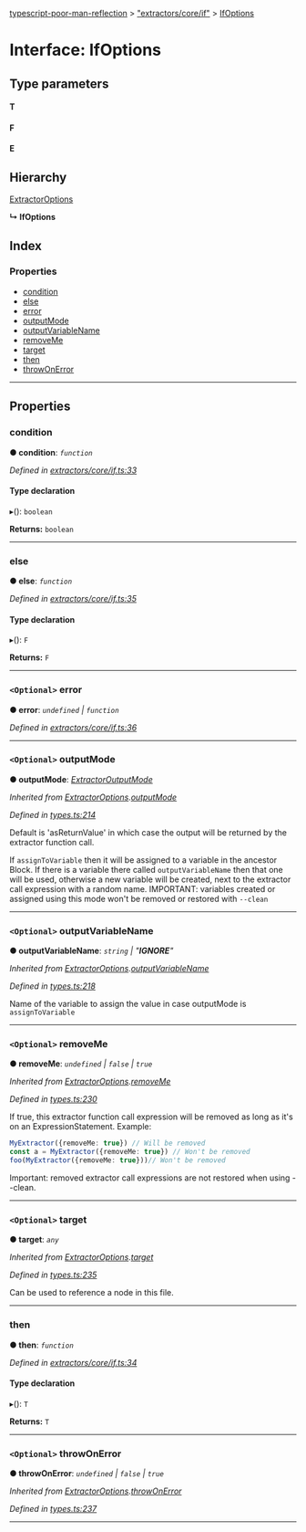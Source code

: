 [typescript-poor-man-reflection](../README.md) > ["extractors/core/if"](../modules/_extractors_core_if_.md) > [IfOptions](../interfaces/_extractors_core_if_.ifoptions.md)

# Interface: IfOptions

## Type parameters
#### T 
#### F 
#### E 
## Hierarchy

 [ExtractorOptions](_types_.extractoroptions.md)

**↳ IfOptions**

## Index

### Properties

* [condition](_extractors_core_if_.ifoptions.md#condition)
* [else](_extractors_core_if_.ifoptions.md#else)
* [error](_extractors_core_if_.ifoptions.md#error)
* [outputMode](_extractors_core_if_.ifoptions.md#outputmode)
* [outputVariableName](_extractors_core_if_.ifoptions.md#outputvariablename)
* [removeMe](_extractors_core_if_.ifoptions.md#removeme)
* [target](_extractors_core_if_.ifoptions.md#target)
* [then](_extractors_core_if_.ifoptions.md#then)
* [throwOnError](_extractors_core_if_.ifoptions.md#throwonerror)

---

## Properties

<a id="condition"></a>

###  condition

**● condition**: *`function`*

*Defined in [extractors/core/if.ts:33](https://github.com/cancerberoSgx/typescript-poor-man-reflection/blob/ddc8b16/src/extractors/core/if.ts#L33)*

#### Type declaration
▸(): `boolean`

**Returns:** `boolean`

___
<a id="else"></a>

###  else

**● else**: *`function`*

*Defined in [extractors/core/if.ts:35](https://github.com/cancerberoSgx/typescript-poor-man-reflection/blob/ddc8b16/src/extractors/core/if.ts#L35)*

#### Type declaration
▸(): `F`

**Returns:** `F`

___
<a id="error"></a>

### `<Optional>` error

**● error**: *`undefined` \| `function`*

*Defined in [extractors/core/if.ts:36](https://github.com/cancerberoSgx/typescript-poor-man-reflection/blob/ddc8b16/src/extractors/core/if.ts#L36)*

___
<a id="outputmode"></a>

### `<Optional>` outputMode

**● outputMode**: *[ExtractorOutputMode](../modules/_types_.md#extractoroutputmode)*

*Inherited from [ExtractorOptions](_types_.extractoroptions.md).[outputMode](_types_.extractoroptions.md#outputmode)*

*Defined in [types.ts:214](https://github.com/cancerberoSgx/typescript-poor-man-reflection/blob/ddc8b16/src/types.ts#L214)*

Default is 'asReturnValue' in which case the output will be returned by the extractor function call.

If `assignToVariable` then it will be assigned to a variable in the ancestor Block. If there is a variable there called `outputVariableName` then that one will be used, otherwise a new variable will be created, next to the extractor call expression with a random name. IMPORTANT: variables created or assigned using this mode won't be removed or restored with `--clean`

___
<a id="outputvariablename"></a>

### `<Optional>` outputVariableName

**● outputVariableName**: *`string` \| "__IGNORE__"*

*Inherited from [ExtractorOptions](_types_.extractoroptions.md).[outputVariableName](_types_.extractoroptions.md#outputvariablename)*

*Defined in [types.ts:218](https://github.com/cancerberoSgx/typescript-poor-man-reflection/blob/ddc8b16/src/types.ts#L218)*

Name of the variable to assign the value in case outputMode is `assignToVariable`

___
<a id="removeme"></a>

### `<Optional>` removeMe

**● removeMe**: *`undefined` \| `false` \| `true`*

*Inherited from [ExtractorOptions](_types_.extractoroptions.md).[removeMe](_types_.extractoroptions.md#removeme)*

*Defined in [types.ts:230](https://github.com/cancerberoSgx/typescript-poor-man-reflection/blob/ddc8b16/src/types.ts#L230)*

If true, this extractor function call expression will be removed as long as it's on an ExpressionStatement. Example:

```ts
MyExtractor({removeMe: true}) // Will be removed
const a = MyExtractor({removeMe: true}) // Won't be removed
foo(MyExtractor({removeMe: true}))// Won't be removed
```

Important: removed extractor call expressions are not restored when using --clean.

___
<a id="target"></a>

### `<Optional>` target

**● target**: *`any`*

*Inherited from [ExtractorOptions](_types_.extractoroptions.md).[target](_types_.extractoroptions.md#target)*

*Defined in [types.ts:235](https://github.com/cancerberoSgx/typescript-poor-man-reflection/blob/ddc8b16/src/types.ts#L235)*

Can be used to reference a node in this file.

___
<a id="then"></a>

###  then

**● then**: *`function`*

*Defined in [extractors/core/if.ts:34](https://github.com/cancerberoSgx/typescript-poor-man-reflection/blob/ddc8b16/src/extractors/core/if.ts#L34)*

#### Type declaration
▸(): `T`

**Returns:** `T`

___
<a id="throwonerror"></a>

### `<Optional>` throwOnError

**● throwOnError**: *`undefined` \| `false` \| `true`*

*Inherited from [ExtractorOptions](_types_.extractoroptions.md).[throwOnError](_types_.extractoroptions.md#throwonerror)*

*Defined in [types.ts:237](https://github.com/cancerberoSgx/typescript-poor-man-reflection/blob/ddc8b16/src/types.ts#L237)*

___

